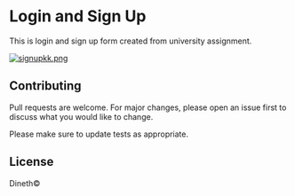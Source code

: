 # Login and Sign Up

This is login and sign up form created from university assignment.


[![signupkk.png](https://i.postimg.cc/zfRhYKJT/signupkk.png)](https://postimg.cc/NyBF1y20)


## Contributing

Pull requests are welcome. For major changes, please open an issue first
to discuss what you would like to change.

Please make sure to update tests as appropriate.

## License
Dineth&copy;
